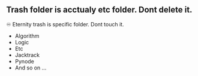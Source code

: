 ## Trash folder is acctualy etc folder. Dont delete it.
♾ Eternity trash is specific folder. Dont touch it.
- Algorithm
- Logic
- Etc
- Jacktrack
- Pynode
- And so on ...
